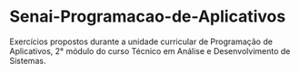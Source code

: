 # Senai-Programacao-de-Aplicativos
Exercícios propostos durante a unidade curricular de Programação de Aplicativos, 2° módulo do curso Técnico em Análise e Desenvolvimento de Sistemas.
